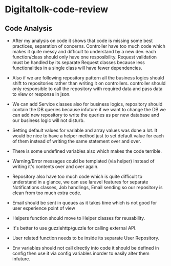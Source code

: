 # Digitaltolk-code-review

## Code Analysis

* After my analysis on code it shows that code is missing some best practices, separation of concerns. Controller have too much code which makes it quite messy
and difficult to understand by a new dev. each function/class should only have one resposibility. Request validation must be handled by its separate Request classes
because less functionalities in a single class will have fewer dependencies.

* Also if we are following repository pattern all the business logics should shift to repositories rather than writing it on controllers. controller should only
responsible to call the repository with required data and pass data to view or response in json.

* We can add Service classes also for business logics, repository should contain the DB queries because infuture if we want to change the DB we can add new repository to
write the queries as per new database and our business logic will not disturb.

* Setting default values for variable and array values was done a lot. It would be nice to have a helper method just to set
default value for each of them instead of writing the same statement over and over.

* There is some undefined variables also which makes the code terrible.

* Warning/Error messages could be templated (via helper) instead of writing it's contents over and over again.

* Repository also have too much code which is quite difficult to understand in a glance, we can use laravel features for separate Notifications classes,
Job handlings, Email sending so our repository is clean from too much extra code.

* Email should be sent in queues as it takes time which is not good for user experience point of view

* Helpers function should move to Helper classes for reusability.

* It's better to use guzzlehttp/guzzle for calling external API.

* User related function needs to be inside its separate User Repository.

* Env variables should not call directly into code it should be defined in config then use it via config variables inorder to easily alter them infuture.
